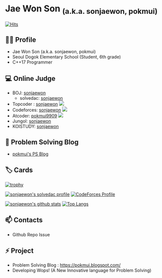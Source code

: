 # Jae Won Son <sub>(a.k.a. sonjaewon, pokmui)</sub>

[![Hits](https://hits.seeyoufarm.com/api/count/incr/badge.svg?url=https%3A%2F%2Fgithub.com%2FjusticeHui)](https://github.com/justiceHui)

## 🙋‍♂️ Profile

* Jae Won Son (a.k.a. sonjaewon, pokmui)
* Seoul Dogok Elementary School (Student, 6th grade)
* C++17 Programmer

## 💻 Online Judge

* BOJ: [sonjaewon](http://icpc.me/sonjaewon)
  * solvedac: [sonjaewon](https://solved.ac/profile/sonjaewon)
* Topcoder : [sonjaewon](https://www.topcoder.com/members/sonjaewon) [![](https://run.kaist.ac.kr/badges/topcoder/sonjaewon.svg)](https://www.topcoder.com/members/sonjaewon)
* Codeforces: [sonjaewon](https://codeforces.com/profile/sonjaewon) [![](https://run.kaist.ac.kr/badges/codeforces/sonjaewon.svg)](https://codeforces.com/profile/sonjaewon)
* Atcoder: [pokmui9909](https://atcoder.jp/users/pokmui9909) [![](https://run.kaist.ac.kr/badges/atcoder/pokmui9909.svg)](https://atcoder.jp/users/pokmui9909)
* Jungol: [sonjaewon](http://www.jungol.co.kr/theme/jungol/status.php?sca=&sop=and&fcode=&fid=sonjaewon&flang=0)
* KOISTUDY: [sonjaewon](http://koistudy.net/?mid=view_prob&id=sonjaewon)

## 💬 Problem Solving Blog

* [pokmui's PS Blog](https://pokmui.blogspot.com/)

## 🏷️ Cards

[![trophy](https://github-profile-trophy.vercel.app/?username=sonjaewon0318&theme=chalk&row=2&column=3)](https://github.com/ryo-ma/github-profile-trophy)

[![sonjaewon's solvedac profile](http://mazassumnida.wtf/api/v2/generate_badge?boj=sonjaewon)](https://solved.ac/profile/sonjaewon) [![CodeForces Profile](http://cf.leed.at?id=sonjaewon)](https://codeforces.com/profile/sonjaewon)

[![sonjaewon's github stats](https://github-readme-stats.vercel.app/api?username=sonjaewon0318&show_icons=true&hide_border=true)](https://github.com/sonjaewon0318) [![Top Langs](https://github-readme-stats.vercel.app/api/top-langs/?username=sonjaewon0318&layout=compact)](https://github.com/sonjaewon0318)

## 📫 Contacts

* Github Repo Issue

## ⚡ Project

* Problem Solving Blog : https://pokmui.blogspot.com/
* Developing Wops! (A New Innovative language for Problem Solving)
